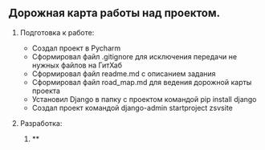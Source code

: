 ## Дорожная карта работы над проектом.

1. Подготовка к работе: 
   - Создал проект в Pycharm
   - Сформировал файл .gitignore для исключения передачи не нужных файлов на ГитХаб
   - Сформировал файл readme.md с описанием задания
   - Сформировал файл road_map.md для ведения дорожной карты проекта
   - Установил Django в папку с проектом командой pip install django
   - Создал проект командой django-admin startproject zsvsite  

2. Разработка:
   1. ** 

